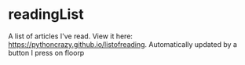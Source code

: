 # readingList

A list of articles I've read. View it here: https://pythoncrazy.github.io/listofreading. Automatically updated by a button I press on floorp
